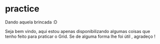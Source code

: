 # practice
Dando aquela brincada :D

Seja bem vindo, aqui estou apenas disponibilizando algumas coisas que tenho feito para praticar o Grid.
Se de alguma forma lhe foi útil , agradeço !
